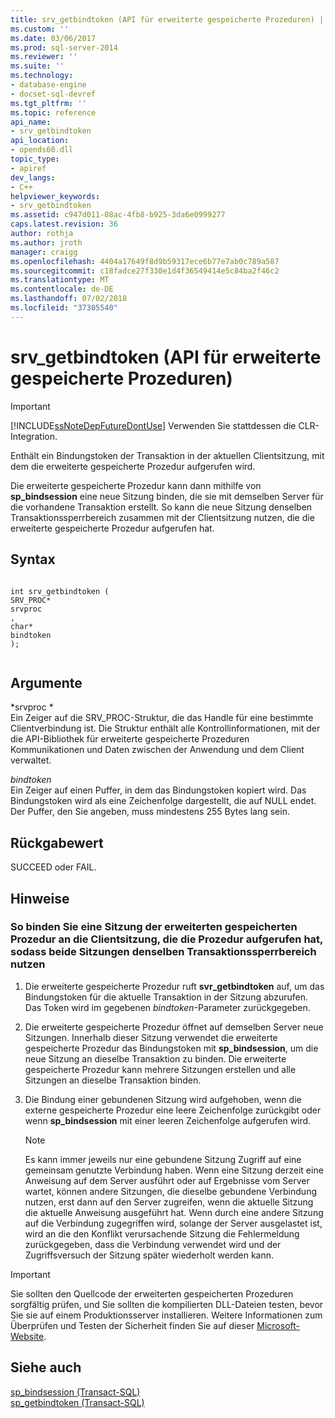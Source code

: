 ```yaml
---
title: srv_getbindtoken (API für erweiterte gespeicherte Prozeduren) | Microsoft-Dokumentation
ms.custom: ''
ms.date: 03/06/2017
ms.prod: sql-server-2014
ms.reviewer: ''
ms.suite: ''
ms.technology:
- database-engine
- docset-sql-devref
ms.tgt_pltfrm: ''
ms.topic: reference
api_name:
- srv_getbindtoken
api_location:
- opends60.dll
topic_type:
- apiref
dev_langs:
- C++
helpviewer_keywords:
- srv_getbindtoken
ms.assetid: c947d011-08ac-4fb8-b925-3da6e0999277
caps.latest.revision: 36
author: rothja
ms.author: jroth
manager: craigg
ms.openlocfilehash: 4404a17649f8d9b59317ece6b77e7ab0c789a587
ms.sourcegitcommit: c18fadce27f330e1d4f36549414e5c84ba2f46c2
ms.translationtype: MT
ms.contentlocale: de-DE
ms.lasthandoff: 07/02/2018
ms.locfileid: "37305540"
---
```

# <a name="srvgetbindtoken-extended-stored-procedure-api"></a>srv_getbindtoken (API für erweiterte gespeicherte Prozeduren)
    
> [!IMPORTANT]  
>  [!INCLUDE[ssNoteDepFutureDontUse](../../includes/ssnotedepfuturedontuse-md.md)] Verwenden Sie stattdessen die CLR-Integration.  
  
 Enthält ein Bindungstoken der Transaktion in der aktuellen Clientsitzung, mit dem die erweiterte gespeicherte Prozedur aufgerufen wird.  
  
 Die erweiterte gespeicherte Prozedur kann dann mithilfe von **sp_bindsession** eine neue Sitzung binden, die sie mit demselben Server für die vorhandene Transaktion erstellt. So kann die neue Sitzung denselben Transaktionssperrbereich zusammen mit der Clientsitzung nutzen, die die erweiterte gespeicherte Prozedur aufgerufen hat.  
  
## <a name="syntax"></a>Syntax  
  
```  
  
int srv_getbindtoken (  
SRV_PROC*  
srvproc  
,  
char*  
bindtoken  
);  
  
```  
  
## <a name="arguments"></a>Argumente  
 *srvproc *  
 Ein Zeiger auf die SRV_PROC-Struktur, die das Handle für eine bestimmte Clientverbindung ist. Die Struktur enthält alle Kontrollinformationen, mit der die API-Bibliothek für erweiterte gespeicherte Prozeduren Kommunikationen und Daten zwischen der Anwendung und dem Client verwaltet.  
  
 *bindtoken*  
 Ein Zeiger auf einen Puffer, in dem das Bindungstoken kopiert wird. Das Bindungstoken wird als eine Zeichenfolge dargestellt, die auf NULL endet. Der Puffer, den Sie angeben, muss mindestens 255 Bytes lang sein.  
  
## <a name="returns"></a>Rückgabewert  
 SUCCEED oder FAIL.  
  
## <a name="remarks"></a>Hinweise  
  
### <a name="to-bind-an-extended-stored-procedure-session-to-the-client-session-that-called-it-so-they-share-the-same-transaction-lock-space"></a>So binden Sie eine Sitzung der erweiterten gespeicherten Prozedur an die Clientsitzung, die die Prozedur aufgerufen hat, sodass beide Sitzungen denselben Transaktionssperrbereich nutzen  
  
1.  Die erweiterte gespeicherte Prozedur ruft **svr_getbindtoken** auf, um das Bindungstoken für die aktuelle Transaktion in der Sitzung abzurufen. Das Token wird im gegebenen *bindtoken*-Parameter zurückgegeben.  
  
2.  Die erweiterte gespeicherte Prozedur öffnet auf demselben Server neue Sitzungen. Innerhalb dieser Sitzung verwendet die erweiterte gespeicherte Prozedur das Bindungstoken mit **sp_bindsession**, um die neue Sitzung an dieselbe Transaktion zu binden. Die erweiterte gespeicherte Prozedur kann mehrere Sitzungen erstellen und alle Sitzungen an dieselbe Transaktion binden.  
  
3.  Die Bindung einer gebundenen Sitzung wird aufgehoben, wenn die externe gespeicherte Prozedur eine leere Zeichenfolge zurückgibt oder wenn **sp_bindsession** mit einer leeren Zeichenfolge aufgerufen wird.  
  
    > [!NOTE]  
    >  Es kann immer jeweils nur eine gebundene Sitzung Zugriff auf eine gemeinsam genutzte Verbindung haben. Wenn eine Sitzung derzeit eine Anweisung auf dem Server ausführt oder auf Ergebnisse vom Server wartet, können andere Sitzungen, die dieselbe gebundene Verbindung nutzen, erst dann auf den Server zugreifen, wenn die aktuelle Sitzung die aktuelle Anweisung ausgeführt hat. Wenn durch eine andere Sitzung auf die Verbindung zugegriffen wird, solange der Server ausgelastet ist, wird an die den Konflikt verursachende Sitzung die Fehlermeldung zurückgegeben, dass die Verbindung verwendet wird und der Zugriffsversuch der Sitzung später wiederholt werden kann.  
  
> [!IMPORTANT]  
>  Sie sollten den Quellcode der erweiterten gespeicherten Prozeduren sorgfältig prüfen, und Sie sollten die kompilierten DLL-Dateien testen, bevor Sie sie auf einem Produktionsserver installieren. Weitere Informationen zum Überprüfen und Testen der Sicherheit finden Sie auf dieser [Microsoft-Website](http://go.microsoft.com/fwlink/?LinkID=54761&amp;clcid=0x409http://msdn.microsoft.com/security/).  
  
## <a name="see-also"></a>Siehe auch  
 [sp_bindsession (Transact-SQL)](/sql/relational-databases/system-stored-procedures/sp-bindsession-transact-sql)   
 [sp_getbindtoken (Transact-SQL)](/sql/relational-databases/system-stored-procedures/sp-getbindtoken-transact-sql)  
  
  
